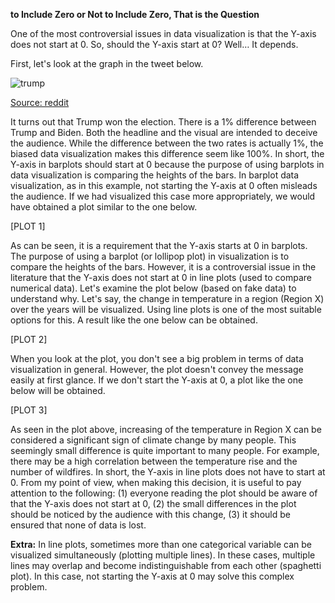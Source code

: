 **to Include Zero or Not to Include Zero, That is the Question**

One of the most controversial issues in data visualization is that the Y-axis does not start at 0. So, should the Y-axis start at 0? Well… It depends.

First, let's look at the graph in the tweet below.

![trump](https://github.com/user-attachments/assets/f301b33c-4b67-4662-b6ba-055b2b638c45)

[Source: reddit](https://www.reddit.com/r/dataisugly/comments/1cc4rbn/crushing_victory/)

It turns out that Trump won the election. There is a 1% difference between Trump and Biden. Both the headline and the visual are intended to deceive the audience. While the difference between the two rates is actually 1%, the biased data visualization makes this difference seem like 100%. In short, the Y-axis in barplots should start at 0 because the purpose of using barplots in data visualization is comparing the heights of the bars.
In barplot data visualization, as in this example, not starting the Y-axis at 0 often misleads the audience. If we had visualized this case more appropriately, we would have obtained a plot similar to the one below.

[PLOT 1]

As can be seen, it is a requirement that the Y-axis starts at 0 in barplots. The purpose of using a barplot (or lollipop plot) in visualization is to compare the heights of the bars. However, it is a controversial issue in the literature that the Y-axis does not start at 0 in line plots (used to compare numerical data). Let's examine the plot below (based on fake data) to understand why.
Let's say, the change in temperature in a region (Region X) over the years will be visualized. Using line plots is one of the most suitable options for this. A result like the one below can be obtained.

[PLOT 2]

When you look at the plot, you don't see a big problem in terms of data visualization in general. However, the plot doesn't convey the message easily at first glance. If we don't start the Y-axis at 0, a plot like the one below will be obtained.

[PLOT 3]

As seen in the plot above, increasing of the temperature in Region X can be considered a significant sign of climate change by many people. This seemingly small difference is quite important to many people. For example, there may be a high correlation between the temperature rise and the number of wildfires.
In short, the Y-axis in line plots does not have to start at 0. From my point of view, when making this decision, it is useful to pay attention to the following: (1) everyone reading the plot should be aware of that the Y-axis does not start at 0, (2) the small differences in the plot should be noticed by the audience with this change, (3) it should be ensured that none of data is lost.

**Extra:** In line plots, sometimes more than one categorical variable can be visualized simultaneously (plotting multiple lines). In these cases, multiple lines may overlap and become indistinguishable from each other (spaghetti plot). In this case, not starting the Y-axis at 0 may solve this complex problem.

